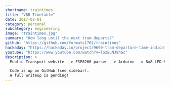 ```yaml
---
shortname: traintimes
title: "VBB Timetable"
date: 2017-02-01
category: personal
subcategory: engineering
image: "traintimes.jpg"
summary: "How long until the next tram departs?"
github: "https://github.com/formatc1702/traintimes"
hackaday: "https://hackaday.io/project/9690-tram-departure-time-indicator"
youtube: "https://www.youtube.com/watch?v=lozEuNJ9hGc"
description: >
  Public Transport website --> ESP8266 parser --> Arduino --> 8x8 LED Matrix

  Code is up on GitHub (see sidebar).
  A full writeup is pending!
---
```

